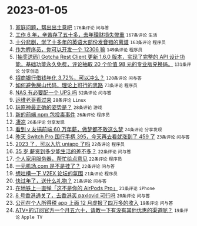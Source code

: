 # 2023-01-05

1. [家庭问题，帮出出主意吧](https://www.v2ex.com/t/906669) `176条评论` `问与答`
1. [工作 6 年，辛苦存了五十多，去年理财损失惨重](https://www.v2ex.com/t/906733) `167条评论` `生活`
1. [十分悲剧，学了十多年的英语大部份发音错的离谱](https://www.v2ex.com/t/906722) `163条评论` `程序员`
1. [作为程序员，你可以开发一个 12306 嘛](https://www.v2ex.com/t/906691) `149条评论` `程序员`
1. [[抽奖送码] Gotcha Rest Client 更新 1.6.0 版本，实现了完整的 API 设计功能。基础功能永久免费，评论抽取 20 个价值 98 元的专业版兑换码。](https://www.v2ex.com/t/906718) `131条评论` `分享创造`
1. [招商银行借钱年化 3.72%，可以冲么？](https://www.v2ex.com/t/906665) `120条评论` `问与答`
1. [如何避免屎山代码，理论上可行的思路](https://www.v2ex.com/t/906667) `73条评论` `程序员`
1. [NAS 有必要配一个 UPS 吗](https://www.v2ex.com/t/906654) `52条评论` `问与答`
1. [运维老哥看过来](https://www.v2ex.com/t/906714) `28条评论` `Linux`
1. [玩原神最正确的姿势是？](https://www.v2ex.com/t/906663) `28条评论` `游戏`
1. [新的前端 npm 包投毒事件](https://www.v2ex.com/t/906834) `26条评论` `程序员`
1. [凄凉](https://www.v2ex.com/t/906769) `26条评论` `分享发现`
1. [看到 v 友搞前端 60 万年薪，做梦都不敢这么梦](https://www.v2ex.com/t/906677) `24条评论` `分享发现`
1. [昨天 Switch Pro 国行手柄 395，今天再去看就涨到了 459 了](https://www.v2ex.com/t/906697) `23条评论` `问与答`
1. [2023 了，可以入坑 uniapp 了吗](https://www.v2ex.com/t/906754) `22条评论` `程序员`
1. [35 岁 薪资到多少能生活的差不多？](https://www.v2ex.com/t/906702) `22条评论` `问与答`
1. [个人家用服务器，帮忙给点意见](https://www.v2ex.com/t/906683) `22条评论` `程序员`
1. [一元机场.com 是不是挂了？](https://www.v2ex.com/t/906651) `22条评论` `问与答`
1. [想吐槽一下 V2EX 论坛的氛围](https://www.v2ex.com/t/906841) `21条评论` `程序员`
1. [快过年了，送什么礼物？](https://www.v2ex.com/t/906801) `21条评论` `问与答`
1. [在地铁上一直弹「这不是你的 AirPods Pro」](https://www.v2ex.com/t/906657) `21条评论` `iPhone`
1. [8 号香港通关了，去香港买 paxlovid 可行吗](https://www.v2ex.com/t/906773) `20条评论` `问与答`
1. [公司在个人所得税 app 上面 12 月虚报了四万多的收入](https://www.v2ex.com/t/906705) `19条评论` `问与答`
1. [ATV+的订阅官方一个月五六十，请教一下有没有其他优惠的渠道呢？](https://www.v2ex.com/t/906650) `19条评论` `Apple TV`

